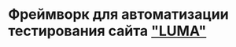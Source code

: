 # Фреймворк для автоматизации тестирования сайта  ["LUMA"](https://magento.softwaretestingboard.com/) 
